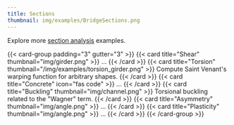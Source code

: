 ```yaml
---
title: Sections
thumbnail: img/examples/BridgeSections.png
---
```


Explore more [section analysis](/tags/section) examples.

{{< card-group padding="3" gutter="3" >}}
    {{< card title="Shear" thumbnail="img/girder.png" >}}
        ...
    {{< /card >}}
    {{< card title="Torsion" thumbnail="/img/examples/torsion_girder.png" >}}
        Compute Saint Venant's warping function for arbitrary shapes.
    {{< /card >}}
    {{< card title="Concrete" icon="fas code" >}}
        ...
    {{< /card >}}
    {{< card title="Buckling" thumbnail="img/channel.png" >}}
        Torsional buckling related to the "Wagner" term.
    {{< /card >}}
    {{< card title="Asymmetry" thumbnail="img/angle.png" >}}
        ...
    {{< /card >}}
    {{< card title="Plasticity" thumbnail="img/angle.png" >}}
        ...
    {{< /card >}}
{{< /card-group >}}
